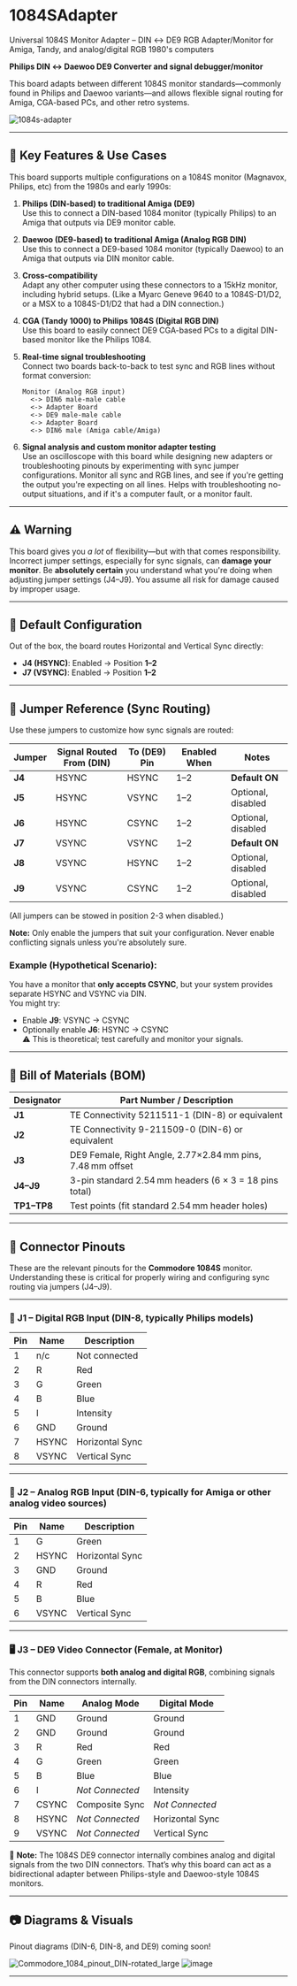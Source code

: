 # 1084SAdapter
Universal 1084S Monitor Adapter – DIN ↔ DE9 RGB Adapter/Monitor for Amiga, Tandy, and analog/digital RGB 1980's computers

**Philips DIN ↔ Daewoo DE9 Converter and signal debugger/monitor**

This board adapts between different 1084S monitor standards—commonly found in Philips and Daewoo variants—and allows flexible signal routing for Amiga, CGA-based PCs, and other retro systems.

![1084s-adapter](https://github.com/user-attachments/assets/3028c469-720b-4f6b-a27a-c6dac1cafd4f)

---

## 🌟 Key Features & Use Cases

This board supports multiple configurations on a 1084S monitor (Magnavox, Philips, etc) from the 1980s and early 1990s:

1. **Philips (DIN-based) to traditional Amiga (DE9)**  
   Use this to connect a DIN-based 1084 monitor (typically Philips) to an Amiga that outputs via DE9 monitor cable.

2. **Daewoo (DE9-based) to traditional Amiga (Analog RGB DIN)**  
   Use this to connect a DE9-based 1084 monitor (typically Daewoo) to an Amiga that outputs via DIN monitor cable.

3. **Cross-compatibility**  
   Adapt any other computer using these connectors to a 15kHz monitor, including hybrid setups.
   (Like a Myarc Geneve 9640 to a 1084S-D1/D2, or a MSX to a 1084S-D1/D2 that had a DIN connection.)

5. **CGA (Tandy 1000) to Philips 1084S (Digital RGB DIN)**  
   Use this board to easily connect DE9 CGA-based PCs to a digital DIN-based monitor like the Philips 1084.  
6. **Real-time signal troubleshooting**  
   Connect two boards back-to-back to test sync and RGB lines without format conversion:  
   ```
   Monitor (Analog RGB input) 
     <-> DIN6 male-male cable 
     <-> Adapter Board 
     <-> DE9 male-male cable 
     <-> Adapter Board 
     <-> DIN6 male (Amiga cable/Amiga)
   ```

7. **Signal analysis and custom monitor adapter testing**  
   Use an oscilloscope with this board while designing new adapters or troubleshooting pinouts by experimenting with sync jumper configurations.  Monitor all sync and RGB lines, and see if you're getting the output you're expecting on all lines.  Helps with troubleshooting no-output situations, and if it's a computer fault, or a monitor fault.

---

## ⚠️ Warning

This board gives you *a lot* of flexibility—but with that comes responsibility.  
Incorrect jumper settings, especially for sync signals, can **damage your monitor**. Be **absolutely certain** you understand what you're doing when adjusting jumper settings (J4–J9). You assume all risk for damage caused by improper usage.

---

## 🔧 Default Configuration

Out of the box, the board routes Horizontal and Vertical Sync directly:

- **J4 (HSYNC)**: Enabled → Position **1–2**  
- **J7 (VSYNC)**: Enabled → Position **1–2**

---

## 🧩 Jumper Reference (Sync Routing)

Use these jumpers to customize how sync signals are routed:

| Jumper | Signal Routed From (DIN) | To (DE9) Pin     | Enabled When | Notes               |
|--------|---------------------------|------------------|--------------|---------------------|
| **J4** | HSYNC                     | HSYNC            | 1–2          | **Default ON**      |
| **J5** | HSYNC                     | VSYNC            | 1–2          | Optional, disabled  |
| **J6** | HSYNC                     | CSYNC            | 1–2          | Optional, disabled  |
| **J7** | VSYNC                     | VSYNC            | 1–2          | **Default ON**      |
| **J8** | VSYNC                     | HSYNC            | 1–2          | Optional, disabled  |
| **J9** | VSYNC                     | CSYNC            | 1–2          | Optional, disabled |

(All jumpers can be stowed in position 2-3 when disabled.)

**Note:** Only enable the jumpers that suit your configuration. Never enable conflicting signals unless you're absolutely sure.

### Example (Hypothetical Scenario):
You have a monitor that **only accepts CSYNC**, but your system provides separate HSYNC and VSYNC via DIN.  
You might try:
- Enable **J9**: VSYNC → CSYNC  
- Optionally enable **J6**: HSYNC → CSYNC  
⚠️ This is theoretical; test carefully and monitor your signals.

---

## 🛒 Bill of Materials (BOM)

| Designator | Part Number / Description                                |
|------------|----------------------------------------------------------|
| **J1**     | TE Connectivity 5211511-1 (DIN-8) or equivalent           |
| **J2**     | TE Connectivity 9-211509-0 (DIN-6) or equivalent          |
| **J3**     | DE9 Female, Right Angle, 2.77×2.84 mm pins, 7.48 mm offset |
| **J4–J9**  | 3-pin standard 2.54 mm headers (6 × 3 = 18 pins total)    |
| **TP1–TP8**| Test points (fit standard 2.54 mm header holes)           |

---

## 📌 Connector Pinouts

These are the relevant pinouts for the **Commodore 1084S** monitor. Understanding these is critical for properly wiring and configuring sync routing via jumpers (J4–J9).

---

### 🔌 J1 – Digital RGB Input (DIN-8, typically Philips models)

| Pin | Name   | Description        |
|-----|--------|--------------------|
| 1   | n/c    | Not connected      |
| 2   | R      | Red                |
| 3   | G      | Green              |
| 4   | B      | Blue               |
| 5   | I      | Intensity          |
| 6   | GND    | Ground             |
| 7   | HSYNC  | Horizontal Sync    |
| 8   | VSYNC  | Vertical Sync      |

---

### 🎨 J2 – Analog RGB Input (DIN-6, typically for Amiga or other analog video sources)

| Pin | Name   | Description        |
|-----|--------|--------------------|
| 1   | G      | Green              |
| 2   | HSYNC  | Horizontal Sync    |
| 3   | GND    | Ground             |
| 4   | R      | Red                |
| 5   | B      | Blue               |
| 6   | VSYNC  | Vertical Sync      |

---

### 🖥️ J3 – DE9 Video Connector (Female, at Monitor)

This connector supports **both analog and digital RGB**, combining signals from the DIN connectors internally.

| Pin | Name   | Analog Mode         | Digital Mode        |
|-----|--------|---------------------|----------------------|
| 1   | GND    | Ground              | Ground               |
| 2   | GND    | Ground              | Ground               |
| 3   | R      | Red                 | Red                  |
| 4   | G      | Green               | Green                |
| 5   | B      | Blue                | Blue                 |
| 6   | I      | *Not Connected*     | Intensity            |
| 7   | CSYNC  | Composite Sync      | *Not Connected*      |
| 8   | HSYNC  | *Not Connected*     | Horizontal Sync      |
| 9   | VSYNC  | *Not Connected*     | Vertical Sync        |

📝 **Note:** The 1084S DE9 connector internally combines analog and digital signals from the two DIN connectors. That’s why this board can act as a bidirectional adapter between Philips-style and Daewoo-style 1084S monitors.

---

## 📷 Diagrams & Visuals

Pinout diagrams (DIN-6, DIN-8, and DE9) coming soon!

![Commodore_1084_pinout_DIN-rotated_large](https://github.com/user-attachments/assets/c56c0dd3-56f7-4498-9b64-9e5597ad5cf3)
![image](https://github.com/user-attachments/assets/7251c4e2-ad75-446e-bb35-61572c074385)

---
